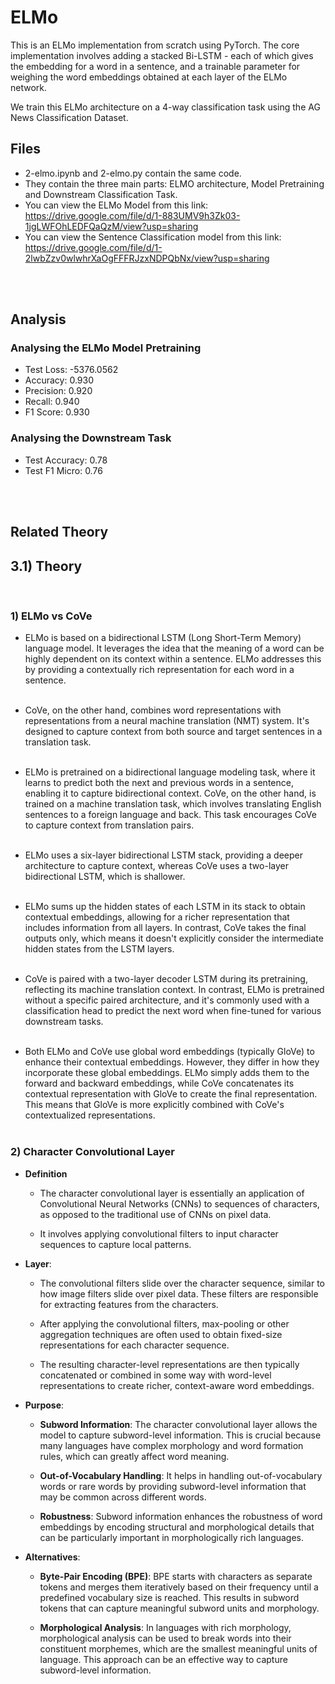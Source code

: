 # ELMo
This is an ELMo implementation from scratch using PyTorch. The core implementation involves adding a stacked Bi-LSTM - each of which gives the embedding for a word in a sentence, and a trainable parameter for weighing the word embeddings obtained at each layer of the ELMo network.

We train this ELMo architecture on a 4-way classification task using the AG News Classification Dataset. 

## Files
- 2-elmo.ipynb and 2-elmo.py contain the same code. 
- They contain the three main parts: ELMO architecture, Model Pretraining and Downstream Classification Task.
- You can view the ELMo Model from this link: https://drive.google.com/file/d/1-883UMV9h3Zk03-1jgLWFOhLEDFQaQzM/view?usp=sharing
- You can view the Sentence Classification model from this link: https://drive.google.com/file/d/1-2lwbZzv0wlwhrXaOgFFFRJzxNDPQbNx/view?usp=sharing

<br>
<br>

## Analysis
### Analysing the ELMo Model Pretraining
- Test Loss: -5376.0562
- Accuracy: 0.930
- Precision: 0.920
- Recall: 0.940
- F1 Score: 0.930

### Analysing the Downstream Task
- Test Accuracy: 0.78
- Test F1 Micro: 0.76

<br>
<br>


## Related Theory
## 3.1) Theory  
<br>

### 1) __ELMo vs CoVe__
- ELMo is based on a bidirectional LSTM (Long Short-Term Memory) language model. It leverages the idea that the meaning of a word can be highly dependent on its context within a sentence. ELMo addresses this by providing a contextually rich representation for each word in a sentence.  <br> <br>
  
- CoVe, on the other hand, combines word representations with representations from a neural machine translation (NMT) system. It's designed to capture context from both source and target sentences in a translation task.<br> <br>
  
- ELMo is pretrained on a bidirectional language modeling task, where it learns to predict both the next and previous words in a sentence, enabling it to capture bidirectional context. CoVe, on the other hand, is trained on a machine translation task, which involves translating English sentences to a foreign language and back. This task encourages CoVe to capture context from translation pairs. <br><br>
  
- ELMo uses a six-layer bidirectional LSTM stack, providing a deeper architecture to capture context, whereas CoVe uses a two-layer bidirectional LSTM, which is shallower. <br> <br>
  
- ELMo sums up the hidden states of each LSTM in its stack to obtain contextual embeddings, allowing for a richer representation that includes information from all layers. In contrast, CoVe takes the final outputs only, which means it doesn't explicitly consider the intermediate hidden states from the LSTM layers. <br> <br>
  
- CoVe is paired with a two-layer decoder LSTM during its pretraining, reflecting its machine translation context. In contrast, ELMo is pretrained without a specific paired architecture, and it's commonly used with a classification head to predict the next word when fine-tuned for various downstream tasks. <br> <br>

- Both ELMo and CoVe use global word embeddings (typically GloVe) to enhance their contextual embeddings. However, they differ in how they incorporate these global embeddings. ELMo simply adds them to the forward and backward embeddings, while CoVe concatenates its contextual representation with GloVe to create the final representation. This means that GloVe is more explicitly combined with CoVe's contextualized representations. <br> <br>


### 2) __Character Convolutional Layer__ 
- __Definition__
    - The character convolutional layer is essentially an application of Convolutional Neural Networks (CNNs) to sequences of characters, as opposed to the traditional use of CNNs on pixel data. 
  
    - It involves applying convolutional filters to input character sequences to capture local patterns.

- __Layer__:
    - The convolutional filters slide over the character sequence, similar to how image filters slide over pixel data. These filters are responsible for extracting features from the characters.

    - After applying the convolutional filters, max-pooling or other aggregation techniques are often used to obtain fixed-size representations for each character sequence.

    - The resulting character-level representations are then typically concatenated or combined in some way with word-level representations to create richer, context-aware word embeddings.

- __Purpose__:
    - __Subword Information__: The character convolutional layer allows the model to capture subword-level information. This is crucial because many languages have complex morphology and word formation rules, which can greatly affect word meaning.

    - __Out-of-Vocabulary Handling__: It helps in handling out-of-vocabulary words or rare words by providing subword-level information that may be common across different words.

    - __Robustness__: Subword information enhances the robustness of word embeddings by encoding structural and morphological details that can be particularly important in morphologically rich languages.

- __Alternatives__:
    - __Byte-Pair Encoding (BPE)__: BPE starts with characters as separate tokens and merges them iteratively based on their frequency until a predefined vocabulary size is reached. This results in subword tokens that can capture meaningful subword units and morphology.

    - __Morphological Analysis__: In languages with rich morphology, morphological analysis can be used to break words into their constituent morphemes, which are the smallest meaningful units of language. This approach can be an effective way to capture subword-level information.







